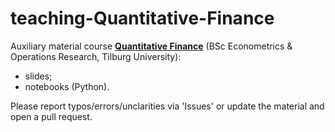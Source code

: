# teaching-Quantitative-Finance
Auxiliary material course **[Quantitative Finance](https://uvt.osiris-student.nl/#/onderwijscatalogus/extern/examenprogramma/16160/3C200-2022?taal=en)** (BSc Econometrics & Operations Research, Tilburg University):
- slides;
- notebooks (Python).

Please report typos/errors/unclarities via 'Issues' or update the material and open a pull request.